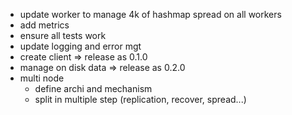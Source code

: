 * update worker to manage 4k of hashmap spread on all workers
* add metrics
* ensure all tests work
* update logging and error mgt
* create client => release as 0.1.0
* manage on disk data => release as 0.2.0
* multi node
  * define archi and mechanism
  * split in multiple step (replication, recover, spread...)
